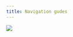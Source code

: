 ```yaml
---
title: Navigation gudes
---
```




![]({{site.baseurl}}/images/navigation-guide/traffic-control1.png)
[]({{site.baseurl}}/images/navigation-guide/traffic-control2.png)
[]({{site.baseurl}}/images/navigation-guide/traffic-control3.png)
[]({{site.baseurl}}/images/navigation-guide/lawsandrules1.png)
[]({{site.baseurl}}/images/navigation-guide/lawandrules2.png)
[]({{site.baseurl}}/images/navigation-guide/lawandrules3.png)
[]({{site.baseurl}}/images/navigation-guide/lawandrules4.png)
[]({{site.baseurl}}/images/navigation-guide/visualsearch1.png)
[]({{site.baseurl}}/images/navigation-guide/visualsearch2.png)
[]({{site.baseurl}}/images/navigation-guide/visualsearch2.png)
[]({{site.baseurl}}/images/navigation-guide/visualsearch3.png)
[]({{site.baseurl}}/images/navigation-guide/visualsearch4.png)
[]({{site.baseurl}}/images/navigation-guide/lanecontrol1.png)
[]({{site.baseurl}}/images/navigation-guide/lanecontrol2.png)
[]({{site.baseurl}}/images/navigation-guide/lanecontrol3.png)
[]({{site.baseurl}}/images/navigation-guide/turns1.png)
[]({{site.baseurl}}/images/navigation-guide/turns2.png)
[]({{site.baseurl}}/images/navigation-guide/turns3.png)
[]({{site.baseurl}}/images/navigation-guide/turns4.png)
[]({{site.baseurl}}/images/navigation-guide/turns5.png)
[]({{site.baseurl}}/images/navigation-guide/parking1.png)
[]({{site.baseurl}}/images/navigation-guide/parking2.png)
[]({{site.baseurl}}/images/navigation-guide/parking3.png)
[]({{site.baseurl}}/images/navigation-guide/safedriving.png)
[]({{site.baseurl}}/images/navigation-guide/safedriving2.png)
[]({{site.baseurl}}/images/navigation-guide/safedriving3.png)
[]({{site.baseurl}}/images/navigation-guide/safedriving3.png)
[]({{site.baseurl}}/images/navigation-guide/safedriving4.png)
[]({{site.baseurl}}/images/navigation-guide/safedriving5.png)


